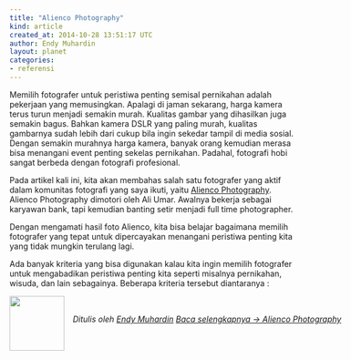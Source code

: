 ```yaml
---
title: "Alienco Photography"
kind: article
created_at: 2014-10-28 13:51:17 UTC
author: Endy Muhardin
layout: planet
categories:
- referensi
---
```

<p>Memilih fotografer untuk peristiwa penting semisal pernikahan adalah pekerjaan yang memusingkan. Apalagi di jaman sekarang, harga kamera terus turun menjadi semakin murah. Kualitas gambar yang dihasilkan juga semakin bagus. Bahkan kamera DSLR yang paling murah, kualitas gambarnya sudah lebih dari cukup bila ingin sekedar tampil di media sosial. Dengan semakin murahnya harga kamera, banyak orang kemudian merasa bisa menangani event penting sekelas pernikahan. Padahal, fotografi hobi sangat berbeda dengan fotografi profesional.</p>

<p>Pada artikel kali ini, kita akan membahas salah satu fotografer yang aktif dalam komunitas fotografi yang saya ikuti, yaitu <a href="http://alienco.net/">Alienco Photography</a>. Alienco Photography dimotori oleh Ali Umar. Awalnya bekerja sebagai karyawan bank, tapi kemudian banting setir menjadi full time photographer.</p>

<p>Dengan mengamati hasil foto Alienco, kita bisa belajar bagaimana memilih fotografer yang tepat untuk dipercayakan menangani peristiwa penting kita yang tidak mungkin terulang lagi.</p>

<p>Ada banyak kriteria yang bisa digunakan kalau kita ingin memilih fotografer untuk mengabadikan peristiwa penting kita seperti misalnya pernikahan, wisuda, dan lain sebagainya. Beberapa kriteria tersebut diantaranya :</p>


<div class="author">
  <img src="http://www.gravatar.com/avatar/33bea1d5cc52ee2a2b9ddadafb08f332.png" style="width: 96px; height: 96;">
  <span style="position: absolute; padding: 32px 15px;">
    <i>Ditulis oleh <a href="http://about.me/endy.muhardin">Endy Muhardin</a> 
    <a class="more-link" href="http://rana.endy.muhardin.com/review/alienco-photography/">Baca selengkapnya &rarr; Alienco Photography</a></i>
  </span>
</div>
